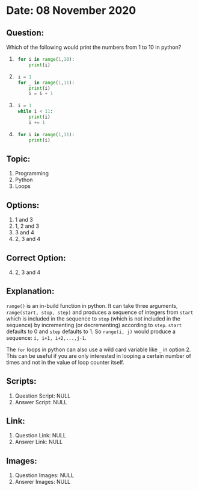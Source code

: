 # Date: 08 November 2020

## Question:
Which of the following would print the numbers from 1 to 10 in python?
1. ```python
    for i in range(1,10):
        print(i)
    ```
2. ```python
    i = 1
    for _ in range(1,11):
        print(i)
        i = i + 1
    ```
3. ```python
    i = 1
    while i < 11:
        print(i)
        i += 1
    ```
4. ```python
    for i in range(1,11):
        print(i)
    ```

## Topic:
1. Programming
2. Python
3. Loops

## Options:
1. 1 and 3
2. 1, 2 and 3
3. 3 and 4
4. 2, 3 and 4

## Correct Option:
4. 2, 3 and 4

## Explanation:
`range()` is an in-build function in python. It can take three arguments, `range(start, stop, step)` and produces a sequence of integers from `start` which is included in the sequence to `stop` (which is not included in the sequence) by incrementing (or decrementing) according to `step`. `start` defaults to 0 and `step` defaults to 1. So `range(i, j)` would produce a sequence: `i, i+1, i+2,...,j-1`. 

The `for` loops in python can also use a wild card variable like `_` in option 2. This can be useful if you are only interested in looping a certain number of times and not in the value of loop counter itself. 

## Scripts:
1. Question Script: NULL
2. Answer Script: NULL

## Link:
1. Question Link: NULL
2. Answer Link: NULL

## Images:
1. Question Images: NULL
2. Answer Images: NULL
